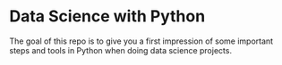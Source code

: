 # Data Science with Python

The goal of this repo is to give you a first impression of some important steps and tools in Python when doing data science projects. 